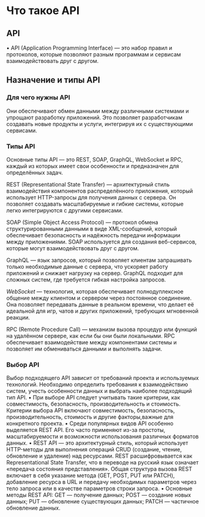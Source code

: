 # Что такое API
## API
•	API (Application Programming Interface) — это набор правил и протоколов, которые позволяют разным программам и сервисам взаимодействовать друг с другом.
## Назначение и типы API

### Для чего нужны API

Они обеспечивают обмен данными между различными системами и упрощают разработку приложений. Это позволяет разработчикам создавать новые продукты и услуги, интегрируя их с существующими сервисами.

### Типы API

Основные типы API — это REST, SOAP, GraphQL, WebSocket и RPC, каждый из которых имеет свои особенности и предназначен для определённых задач.

REST (Representational State Transfer) — архитектурный стиль взаимодействия компонентов распределённого приложения, который использует HTTP-запросы для получения данных с сервера. Он позволяет создавать масштабируемые и гибкие системы, которые легко интегрируются с другими сервисами.

SOAP (Simple Object Access Protocol) — протокол обмена структурированными данными в виде XML-сообщений, который обеспечивает безопасность и надёжность передачи информации между приложениями. SOAP используется для создания веб-сервисов, которые могут взаимодействовать друг с другом.

GraphQL — язык запросов, который позволяет клиентам запрашивать только необходимые данные с сервера, что ускоряет работу приложений и снижает нагрузку на сервер. GraphQL подходит для сложных систем, где требуется гибкая настройка запросов.

*WebSocket* — технология, которая обеспечивает полнодуплексное общение между клиентом и сервером через постоянное соединение. Она позволяет передавать данные в реальном времени, что делает её идеальной для игр, чатов и других приложений, требующих мгновенной реакции.

RPC (Remote Procedure Call) — механизм вызова процедур или функций на удалённом сервере, как если бы они были локальными. RPC обеспечивает взаимодействие между компонентами системы и позволяет им обмениваться данными и выполнять задачи.

### Выбор API 
Выбор подходящего API зависит от требований проекта и используемых технологий. 
Необходимо определить требования к взаимодействию систем, учесть особенности данных и выбрать наиболее подходящий тип API.
•	При выборе API следует учитывать такие критерии, как совместимость, безопасность, производительность и стоимость.
Критерии выбора API включают совместимость, безопасность, производительность, стоимость и другие факторы,важные для конкретного проекта.
•	Среди популярных видов API особенно выделяется REST API. Его часто применяют из-за простоты, масштабируемости и возможности использования различных форматов данных.
•	REST API — это архитектурный стиль, который использует HTTP-методы для выполнения операций CRUD (создание, чтение, обновление и удаление) над ресурсами.
REST расшифровывается как Representational State Transfer, что в переводе на русский язык означает «передача состояния представления».
Общая структура вызова REST включает в себя указание метода (GET, POST, PUT или PATCH), добавление ресурса в URL и передачу необходимых параметров через тело запроса или в качестве параметров строки запроса.
•	Основные методы REST API:
    GET — получение данных;
    POST — создание новых данных;
    PUT — обновление существующих данных;
    PATCH — частичное обновление данных.
